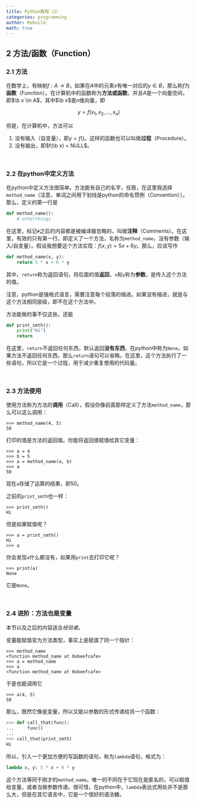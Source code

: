 ```yaml
---
title: Python教程（2）
categories: programming
author: Rebuild
math: true
---
```


## 2 方法/函数（Function）

### 2.1 方法

在数学上，有映射$f: A \to B$，如果在$A$中的元素$x$有唯一对应的$y \in B$，那么称$f$为**函数**（Function）。在计算机中的函数称为**方法或函数**，并且$A$是一个向量空间，即$\newcommand{\P}{\mathbb{P}} \newcommand{\d}{\text{d}} \renewcommand{\R}{\mathbb{R}} \newcommand{\N}{\mathbb{N}} \newcommand{\Z}{\mathbb{Z}}\newcommand{\b}{\boldsymbol}$$\b x \in A$，其中$\b x$是$n$维向量，即

$$ y = f(x_1, x_2, ..., x_n)$$

但是，在计算机中，方法可以

1. 没有输入（自变量），即$y = f()$。这样的函数也可以叫做**过程**（Procedure）。
2. 没有输出，即$f(\b x) = NULL$。

<br>

### 2.2 在python中定义方法

在python中定义方法很简单。方法能有自己的名字，任取，在这里我选择`method_name`（注意，单词之间用下划线是python的命名惯例（Convention））。那么，定义的第一行是

```python
def method_name():
    # otherthings
```

在这里，标记`#`之后的内容都是被编译器忽略的，叫做**注释**（Comments）。在这里，有效的只有第一行，即定义了一个方法，名称为`method_name`，没有参数（输入/自变量）。假设我想要这个方法实现：$f(x,y) = 5x + 6y$。那么，应该写作

```python
def method_name(x, y):
    return 5 * x + 6 * y
```

其中，`return`称为返回语句，将后面的值**返回**，`x`和`y`称为**参数**，是传入这个方法的值。

注意，python是强格式语言，需要注意每个段落的缩进。如果没有缩进，就是与这个方法相同层级，即不在这个方法中。

方法能做的事不仅这些，还能

```python
def print_smth():
    print("Hi")
    return
```

在这里，`return`不返回任何东西，默认返回**没有东西**，在python中称为`None`。如果方法不返回任何东西，那么`return`语句可以省略。在这里，这个方法执行了一些语句，所以它是一个过程，用于减少重复使用的代码量。

<br>

### 2.3 方法使用

使用方法称为方法的**调用**（Call），假设你像前面那样定义了方法`method_name`，那么可以这么调用：

```
>>> method_name(4, 5)
50
```

打印的值是方法的返回值。你能将返回值赋值给其它变量：

```
>>> a = 4
>>> b = 5
>>> a = method_name(a, b)
>>> a
50
```

现在`a`存储了运算的结果，即50。

之前的`print_smth`也一样：

```
>>> print_smth()
Hi
```

但是如果赋值呢？

```
>>> a = print_smth()
Hi
>>> a
```

你会发现`a`什么都没有，如果用`print`去打印它呢？

```
>>> print(a)
None
```

它是`None`。

<br>

### 2.4 进阶：方法也是变量

本节以及之后的内容适合*经验者*。

变量能赋值变为方法类型，事实上是赋值了同一个指针：

```
>>> method_name
<function method_name at 0xbeefcafe>
>>> a = method_name
>>> a
<function method_name at 0xbeefcafe>
```

于是也能调用它

```
>>> a(4, 5)
50
```

那么，既然它像是变量，所以又能以参数的形式传递给另一个函数：

```python
>>> def call_that(func):
...     func()
...
>>> call_that(print_smth)
Hi
```

所以，引入一个更加方便的写函数的语句，称为`lambda`语句，格式为：

```python
lambda x, y: 5 * x + 6 * y
```

这个方法等同于刚才的`method_name`。唯一的不同在于它现在是匿名的，可以赋值给变量，或者当做参数传递。很可惜，在python中，`lambda`表达式用处并不是那么大，但是在其它语言中，它是一个很好的语法糖。